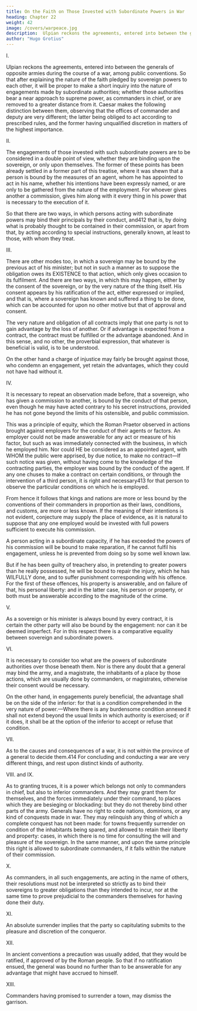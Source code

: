 ```yaml
---
title: On the Faith on Those Invested with Subordinate Powers in War
heading: Chapter 22
weight: 42
image: /covers/warpeace.jpg
description:  Ulpian reckons the agreements, entered into between the generals of opposite armies during the course of a war, among public conventions
author: "Hugo Grotius"
---
```



<!-- Commanders—Extent of their engagements in binding the sovereign—Exceeding their commission—The opposite party bound by such engagements—Power of commanders in war, or of magistrates with respect to those under their authority—Generals cannot make peace, but may conclude a truce—Extent of their authority in granting protection to persons and property—Such engagements to be strictly interpreted—Interpretation of capitulations accepted by generals—Precautions necessary till the pleasure of the sovereign be known—Promise to surrender a town. -->

I. 

Ulpian reckons the agreements, entered into between the generals of opposite armies during the course of a war, among public conventions. So that after explaining the nature of the faith pledged by sovereign powers to each other, it will be proper to make a short inquiry into the nature of engagements made by subordinate authorities; whether those authorities bear a near approach to supreme power, as commanders in chief, or are removed to a greater distance from it. Caesar makes the following distinction between them, observing that the offices of commander and deputy are very different; the latter being obliged to act according to prescribed rules, and the former having unqualified discretion in matters of the highest importance.

II. 

The engagements of those invested with such subordinate powers are to be considered in a double point of view, whether they are binding upon the sovereign, or only upon themselves. The former of these points has been already settled in a former part of this treatise, where it was shewn that a person is bound by the measures of an agent, whom he has appointed to act in his name, whether his intentions have been expressly named, or are only to be gathered from the nature of the employment. For whoever gives another a commission, gives him along with it every thing in his power that is necessary to the execution of it. 

So that there are two ways, in which persons acting with subordinate powers may bind their principals by their conduct, and412 that is, by doing what is probably thought to be contained in their commission, or apart from that, by acting according to special instructions, generally known, at least to those, with whom they treat.

III. 

There are other modes too, in which a sovereign may be bound by the previous act of his minister; but not in such a manner as to suppose the obligation owes its EXISTENCE to that action, which only gives occasion to its fulfilment. And there are two ways, in which this may happen, either by the consent of the sovereign, or by the very nature of the thing itself. His consent appears by his ratification of the act, either expressed or implied, and that is, where a sovereign has known and suffered a thing to be done, which can be accounted for upon no other motive but that of approval and consent.

The very nature and obligation of all contracts imply that one party is not to gain advantage by the loss of another. Or if advantage is expected from a contract, the contract must be fulfilled or the advantage abandoned. And in this sense, and no other, the proverbial expression, that whatever is beneficial is valid, is to be understood.

On the other hand a charge of injustice may fairly be brought against those, who condemn an engagement, yet retain the advantages, which they could not have had without it.

IV. 

It is necessary to repeat an observation made before, that a sovereign, who has given a commission to another, is bound by the conduct of that person, even though he may have acted contrary to his secret instructions, provided he has not gone beyond the limits of his ostensible, and public commission.

This was a principle of equity, which the Roman Praetor observed in actions brought against employers for the conduct of their agents or factors. An employer could not be made answerable for any act or measure of his factor, but such as was immediately connected with the business, in which he employed him. Nor could HE be considered as an appointed agent, with WHOM the public were apprised, by due notice, to make no contract—If such notice was given, without having come to the knowledge of the contracting parties, the employer was bound by the conduct of the agent. If any one chuses to make a contract on certain conditions, or through the intervention of a third person, it is right and necessary413 for that person to observe the particular conditions on which he is employed.

From hence it follows that kings and nations are more or less bound by the conventions of their commanders in proportion as their laws, conditions, and customs, are more or less known. If the meaning of their intentions is not evident, conjecture may supply the place of evidence, as it is natural to suppose that any one employed would be invested with full powers sufficient to execute his commission.

A person acting in a subordinate capacity, if he has exceeded the powers of his commission will be bound to make reparation, if he cannot fulfil his engagement, unless he is prevented from doing so by some well known law.

But if he has been guilty of treachery also, in pretending to greater powers than he really possessed, he will be bound to repair the injury, which he has WILFULLY done, and to suffer punishment corresponding with his offence. For the first of these offences, his property is answerable, and on failure of that, his personal liberty: and in the latter case, his person or property, or both must be answerable according to the magnitude of the crime.

V. 

As a sovereign or his minister is always bound by every contract, it is certain the other party will also be bound by the engagement: nor can it be deemed imperfect. For in this respect there is a comparative equality between sovereign and subordinate powers.

VI. 

It is necessary to consider too what are the powers of subordinate authorities over those beneath them. Nor is there any doubt that a general may bind the army, and a magistrate, the inhabitants of a place by those actions, which are usually done by commanders, or magistrates, otherwise their consent would be necessary.

On the other hand, in engagements purely beneficial, the advantage shall be on the side of the inferior: for that is a condition comprehended in the very nature of power.—Where there is any burdensome condition annexed it shall not extend beyond the usual limits in which authority is exercised; or if it does, it shall be at the option of the inferior to accept or refuse that condition.

VII. 

As to the causes and consequences of a war, it is not within the province of a general to decide them.414 For concluding and conducting a war are very different things, and rest upon distinct kinds of authority.

VIII. and IX. 

As to granting truces, it is a power which belongs not only to commanders in chief, but also to inferior commanders. And they may grant them for themselves, and the forces immediately under their command, to places which they are besieging or blockading: but they do not thereby bind other parts of the army. Generals have no right to cede nations, dominions, or any kind of conquests made in war. They may relinquish any thing of which a complete conquest has not been made: for towns frequently surrender on condition of the inhabitants being spared, and allowed to retain their liberty and property: cases, in which there is no time for consulting the will and pleasure of the sovereign. In the same manner, and upon the same principle this right is allowed to subordinate commanders, if it falls within the nature of their commission.

X.

As commanders, in all such engagements, are acting in the name of others, their resolutions must not be interpreted so strictly as to bind their sovereigns to greater obligations than they intended to incur, nor at the same time to prove prejudicial to the commanders themselves for having done their duty.

XI. 

An absolute surrender implies that the party so capitulating submits to the pleasure and discretion of the conqueror.

XII. 

In ancient conventions a precaution was usually added, that they would be ratified, if approved of by the Roman people. So that if no ratification ensued, the general was bound no further than to be answerable for any advantage that might have accrued to himself.

XIII. 

Commanders having promised to surrender a town, may dismiss the garrison.


